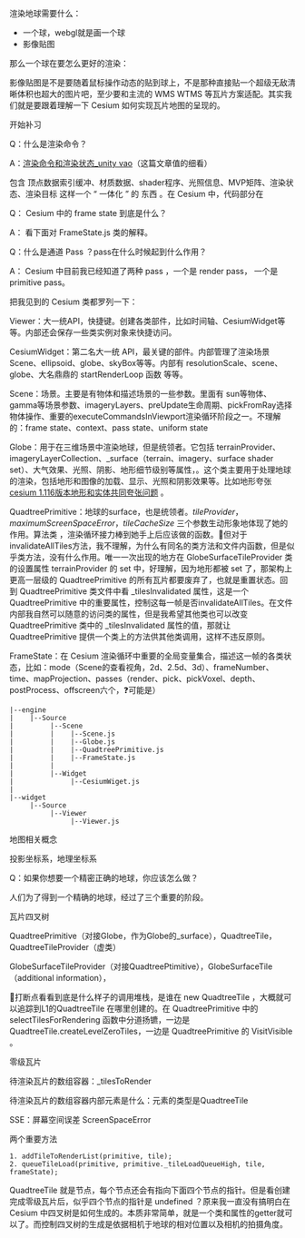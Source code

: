 渲染地球需要什么：

- 一个球，webgl就是画一个球
- 影像贴图



那么一个球在要怎么更好的渲染：

影像贴图是不是要随着鼠标操作动态的贴到球上，不是那种直接贴一个超级无敌清晰体积也超大的图片吧，至少要和主流的 WMS WTMS 等瓦片方案适配。其实我们就是要跟着理解一下 Cesium 如何实现瓦片地图的呈现的。



开始补习

Q：什么是渲染命令？

A：[渲染命令和渲染状态_unity vao](https://blog.csdn.net/qq_33060405/article/details/142206050)（这篇文章值的细看）

包含 顶点数据索引缓冲、材质数据、shader程序、光照信息、MVP矩阵、渲染状态、渲染目标 这样一个 “ 一体化 ” 的   东西  。在 Cesium 中，代码部分在

Q： Cesium 中的 frame state 到底是什么？

A： 看下面对 FrameState.js 类的解释。

Q：什么是通道 Pass ？pass在什么时候起到什么作用？

A： Cesium 中目前我已经知道了两种 pass ，一个是 render pass， 一个是 primitive pass。







把我见到的 Cesium 类都罗列一下：

Viewer：大一统API，快捷键。创建各类部件，比如时间轴、CesiumWidget等等。内部还会保存一些类实例对象来快捷访问。

CesiumWidget：第二名大一统 API，最关键的部件。内部管理了渲染场景Scene、ellipsoid、globe、skyBox等等。内部有 resolutionScale、scene、globe、大名鼎鼎的 startRenderLoop 函数 等等。

Scene：场景。主要是有物体和描述场景的一些参数。里面有 sun等物体、gamma等场景参数、imageryLayers、preUpdate生命周期、pickFromRay选择物体操作、重要的executeCommandsInViewport渲染循环阶段之一。不理解的：frame state、context、pass state、uniform state 

Globe：用于在三维场景中渲染地球，但是统领者。它包括 terrainProvider、imageryLayerCollection、_surface（terrain、imagery、surface shader set）、大气效果、光照、阴影、地形细节级别等属性，。这个类主要用于处理地球的渲染，包括地形和图像的加载、显示、光照和阴影效果等。比如地形夸张[cesium 1.116版本地形和实体共同夸张问题](https://blog.csdn.net/liubangbo/article/details/140626311) 。

QuadtreePrimitive：地球的surface，也是统领者。*tileProvider*，*maximumScreenSpaceError*，*tileCacheSize* 三个参数生动形象地体现了她的作用。算法类 ，渲染循环接力棒到她手上后应该做的函数。🤔但对于invalidateAllTiles方法，我不理解，为什么有同名的类方法和文件内函数，但是似乎类方法，没有什么作用。唯一一次出现的地方在 GlobeSurfaceTileProvider 类的设置属性 terrainProvider 的 set 中，好理解，因为地形都被 set 了，那架构上更高一层级的 QuadtreePrimitive 的所有瓦片都要废弃了，也就是重置状态。回到 QuadtreePrimitive 类文件中看 _tilesInvalidated 属性，这是一个 QuadtreePrimitive 中的重要属性，控制这每一帧是否invalidateAllTiles。在文件内部我自然可以随意的访问类的属性，但是我希望其他类也可以改变 QuadtreePrimitive 类中的 _tilesInvalidated 属性的值，那就让 QuadtreePrimitive  提供一个类上的方法供其他类调用，这样不违反原则。

FrameState：在 Cesium 渲染循环中重要的全局变量集合，描述这一帧的各类状态，比如：mode（Scene的查看视角，2d、2.5d、3d）、frameNumber、time、mapProjection、passes（render、pick、pickVoxel、depth、postProcess、offscreen六个，❓可能是）



```
|--engine
|    |--Source
|         |--Scene
|         |    |--Scene.js
|         |    |--Globe.js
|         |    |--QuadtreePrimitive.js
|         |    |--FrameState.js
|         |
|  		  |--Widget
|  			   |--CesiumWiget.js
|
|--widget
     |--Source
  		  |--Viewer
  		       |--Viewer.js

```





地图相关概念

投影坐标系，地理坐标系

Q：如果你想要一个精密正确的地球，你应该怎么做？

人们为了得到一个精确的地球，经过了三个重要的阶段。





瓦片四叉树

QuadtreePrimitive（对接Globe，作为Globe的_surface），QuadtreeTile，QuadtreeTileProvider（虚类）

GlobeSurfaceTileProvider（对接QuadtreePtimitive），GlobeSurfaceTile（additional information），

🌟打断点看看到底是什么样子的调用堆栈，是谁在 new QuadtreeTile ，大概就可以追踪到L1的QuadtreeTile 在哪里创建的。在 QuadtreePrimitive 中的 selectTilesForRendering 函数中分道扬镳，一边是 QuadtreeTile.createLevelZeroTiles，一边是 QuadtreePrimitive 的 VisitVisible 。



零级瓦片

待渲染瓦片的数组容器：_tilesToRender

待渲染瓦片的数组容器内部元素是什么：元素的类型是QuadtreeTile

SSE：屏幕空间误差 ScreenSpaceError

两个重要方法

```
1. addTileToRenderList(primitive, tile);
2. queueTileLoad(primitive, primitive._tileLoadQueueHigh, tile, frameState);
```



QuadtreeTile 就是节点，每个节点还会有指向下面四个节点的指针。但是看创建完成零级瓦片后，似乎四个节点的指针是 undefined ？原来我一直没有搞明白在 Cesium 中四叉树是如何生成的。本质非常简单，就是一个类和属性的getter就可以了。而控制四叉树的生成是依据相机于地球的相对位置以及相机的拍摄角度。

